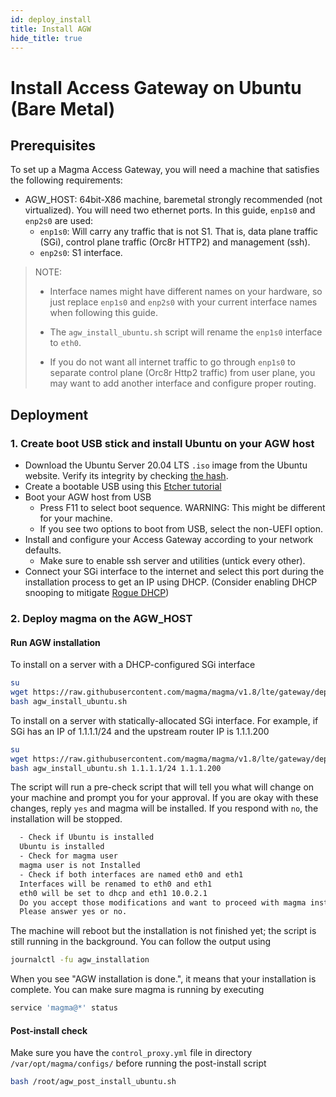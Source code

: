 ```yaml
---
id: deploy_install
title: Install AGW
hide_title: true
---
```


# Install Access Gateway on Ubuntu (Bare Metal)

## Prerequisites

To set up a Magma Access Gateway, you will need a machine that
satisfies the following requirements:

- AGW_HOST: 64bit-X86 machine, baremetal strongly recommended
  (not virtualized). You will need two ethernet ports. In this guide,
  `enp1s0` and `enp2s0` are used:
    - `enp1s0`: Will carry any traffic that is not S1. That is, data plane traffic (SGi),
    control plane traffic (Orc8r HTTP2) and management (ssh).
    - `enp2s0`: S1 interface.

> NOTE:
>
> - Interface names might have different names on your hardware, so just
>   replace `enp1s0` and `enp2s0` with your current interface names
>   when following this guide.
>
> - The `agw_install_ubuntu.sh` script will rename the `enp1s0`
>   interface to `eth0`.
>
> - If you do not want all internet traffic to go through `enp1s0`
>   to separate control plane (Orc8r Http2 traffic) from user plane, you
>   may want to add another interface and configure proper routing.

## Deployment

### 1. Create boot USB stick and install Ubuntu on your AGW host

- Download the Ubuntu Server 20.04 LTS `.iso` image from the Ubuntu website. Verify its integrity by checking [the hash](https://releases.ubuntu.com/20.04/SHA256SUMS).
- Create a bootable USB using this [Etcher tutorial](https://tutorials.ubuntu.com/tutorial/tutorial-create-a-usb-stick-on-macos#0)
- Boot your AGW host from USB
    - Press F11 to select boot sequence. WARNING: This might be different for your machine.
    - If you see two options to boot from USB, select the non-UEFI option.
- Install and configure your Access Gateway according to your network defaults.
    - Make sure to enable ssh server and utilities (untick every other).
- Connect your SGi interface to the internet and select this port during the
installation process to get an IP using DHCP. (Consider enabling DHCP snooping to mitigate [Rogue DHCP](https://en.wikipedia.org/wiki/Rogue_DHCP))

### 2. Deploy magma on the AGW_HOST

#### Run AGW installation

To install on a server with a DHCP-configured SGi interface

```bash
su
wget https://raw.githubusercontent.com/magma/magma/v1.8/lte/gateway/deploy/agw_install_ubuntu.sh
bash agw_install_ubuntu.sh
```

To install on a server with statically-allocated SGi interface. For example,
if SGi has an IP of 1.1.1.1/24 and the upstream router IP is 1.1.1.200

```bash
su
wget https://raw.githubusercontent.com/magma/magma/v1.8/lte/gateway/deploy/agw_install_ubuntu.sh
bash agw_install_ubuntu.sh 1.1.1.1/24 1.1.1.200
```

The script will run a pre-check script that will tell you what will change on your machine
and prompt you for your approval. If you are okay with these changes, reply `yes` and magma will
be installed. If you respond with `no`, the installation will be stopped.

```bash
  - Check if Ubuntu is installed
  Ubuntu is installed
  - Check for magma user
  magma user is not Installed
  - Check if both interfaces are named eth0 and eth1
  Interfaces will be renamed to eth0 and eth1
  eth0 will be set to dhcp and eth1 10.0.2.1
  Do you accept those modifications and want to proceed with magma installation?(y/n)
  Please answer yes or no.
```

The machine will reboot but the installation is not finished yet; the script is still running in the background.
You can follow the output using

```bash
journalctl -fu agw_installation
```

When you see "AGW installation is done.", it means that your installation is complete. You can make sure magma is running by executing

```bash
service 'magma@*' status
```

#### Post-install check

Make sure you have the `control_proxy.yml` file in directory `/var/opt/magma/configs/`
before running the post-install script

```bash
bash /root/agw_post_install_ubuntu.sh
```

